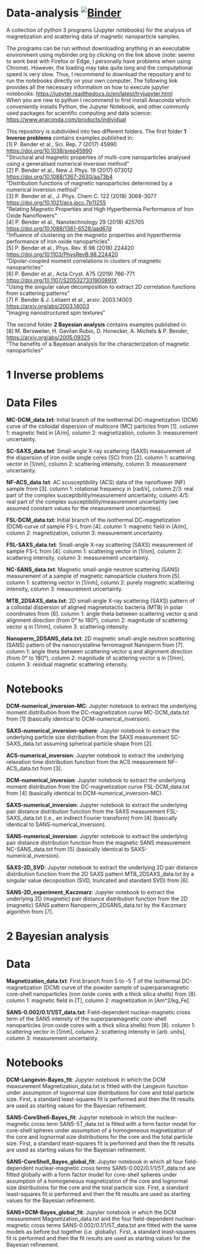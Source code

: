 # Data-analysis [![Binder](https://mybinder.org/badge_logo.svg)](https://mybinder.org/v2/gh/PBenderLux/Data-analysis/master)
A collection of python 3 programs (Jupyter notebooks) for the analysis of magnetization and scattering data of magnetic nanoparticle samples.

The programs can be run without downloading anything in an executable environment using mybinder.org by clicking on the link above (note: seems to work best with Firefox or Edge, I personally have problems when using Chrome). However, the loading may take quite long and the computational speed is very slow. Thus, I recommend to download the repository and to run the notebooks directly on your own computer. The following link provides all the necessary information on how to execute jupyter notebooks: https://jupyter.readthedocs.io/en/latest/tryjupyter.html \
When you are new to python I recommend to first install Anaconda which conveniently installs Python, the Jupyter Notebook, and other commonly used packages for scientific computing and data science: https://www.anaconda.com/products/individual

This repository is subdivided into two different folders. 
The first folder **1 Inverse problems** contains examples published in:  
[1] P. Bender et al., Sci. Rep. 7 (2017) 45990 https://doi.org/10.1038/srep45990 \
"Structural and magnetic properties of multi-core nanoparticles analysed using a generalised numerical inversion method"\
[2] P. Bender et al., New J. Phys. 19 (2017) 073012 https://doi.org/10.1088/1367-2630/aa73b4 \
"Distribution functions of magnetic nanoparticles determined by a numerical inversion method"\
[3] P. Bender et al., J. Phys. Chem C. 122 (2018) 3068-3077 https://doi.org/10.1021/acs.jpcc.7b11255 \
"Relating Magnetic Properties and High Hyperthermia Performance of Iron Oxide Nanoflowers"\
[4] P. Bender et al., Nanotechnology 29 (2018) 425705 https://doi.org/10.1088/1361-6528/aad67d \
"Influence of clustering on the magnetic properties and hyperthermia performance of iron oxide nanoparticles"\
[5] P. Bender et al., Phys. Rev. B 98 (2018) 224420 https://doi.org/10.1103/PhysRevB.98.224420 \
"Dipolar-coupled moment correlations in clusters of magnetic nanoparticles" \
[6] P. Bender et al., Acta Cryst. A75 (2019) 766-771 https://doi.org/10.1107/S205327331900891X \
"Using the singular value decomposition to extract 2D correlation functions from scattering patterns" \
[7] P. Bender & J. Leliaert et al., arxiv: 2003.14003 https://arxiv.org/abs/2003.14003 \
"Imaging nanostructured spin textures"

The second folder **2 Bayesian analysis** contains examples published in: \
[8] M. Bersweiler, H. Gavilan Rubio, D. Honecker, A. Michels & P. Bender, https://arxiv.org/abs/2005.09325 \
"The benefits of a Bayesian analysis for the characterization of magnetic nanoparticles"

# 1 Inverse problems
# Data Files
**MC-DCM_data.txt**: Initial branch of the isothermal DC-magnetization (DCM) curve of the colloidal dispersion of multicore (MC) particles from [1]. column 1: magnetic field in [A/m], column 2: magnetization, column 3: measurement uncertainty.

**SC-SAXS_data.txt**: Small-angle X-ray scattering (SAXS) measurement of the dispersion of iron oxide single cores (SC) from [2]. column 1: scattering vector in [1/nm], column 2: scattering intensity, column 3: measurement uncertainty.

**NF-ACS_data.txt**: AC scusceptibility (ACS) data of the nanoflower (NF) sample from [3]. column 1: rotational frequency in [rad/s], column 2/3: real part of the complex susceptibility/measurement uncertainty, column 4/5: real part of the complex susceptibility/measurement uncertainty (we assumed constant values for the measurement uncertainties).

**FSL-DCM_data.txt**: Initial branch of the isothermal DC-magnetization (DCM) curve of sample FS-L from [4]. column 1: magnetic field in [A/m], column 2: magnetization, column 3: measurement uncertainty.

**FSL-SAXS_data.txt**: Small-angle X-ray scattering (SAXS) measurement of sample FS-L from [4]. column 1: scattering vector in [1/nm], column 2: scattering intensity, column 3: measurement uncertainty.

**NC-SANS_data.txt**: Magnetic small-angle neutron scattering (SANS) measurement of a sample of magnetic nanoparticle clusters from [5]. column 1: scattering vector in [1/nm], column 2: purely magnetic scattering intensity, column 3: measurement uncertainty.

**MTB_2DSAXS_data.txt**: 2D small-angle X-ray scattering (SAXS) pattern of a colloidal dispersion of aligned magnetotactic bacteria (MTB) in polar coordinates from [6]. column 1: angle theta between scattering vector q and alignment direction (from 0° to 180°), column 2: magnitude of scattering vector q in [1/nm], column 3: scattering intensity.

**Nanoperm_2DSANS_data.txt**: 2D magnetic small-angle neutron scattering (SANS) pattern of the nanocrystalline ferromagnet Nanoperm from [7]. column 1: angle theta between scattering vector q and alignment direction (from 0° to 180°), column 2: magnitude of scattering vector q in [1/nm], column 3: residual magnetic scattering intensity.

# Notebooks
**DCM-numerical_inversion-MC**: Jupyter notebook to extract the underlying moment distribution from the DC-magnetization curve MC-DCM_data.txt from [1] (basically identical to DCM-numerical_inversion).

**SAXS-numerical_inversion-sphere**: Jupyter notebook to extract the underlying particle size distribution from the SAXS measurement SC-SAXS_data.txt assuming spherical particle shape from [2].

**ACS-numerical_inversion**: Jupyter notebook to extract the underlying relaxation time distribution function from the ACS measurement NF-ACS_data.txt from [3].

**DCM-numerical_inversion**: Jupyter notebook to extract the underlying moment distribution from the DC-magnetization curve FSL-DCM_data.txt from [4] (basically identical to DCM-numerical_inversion-MC).

**SAXS-numerical_inversion**: Jupyter notebook to extract the underlying pair distance distribution function from the SAXS measurement FSL-SAXS_data.txt (i.e., an indirect Fourier transform) from [4] (basically identical to SANS-numerical_inversion).

**SANS-numerical_inversion**: Jupyter notebook to extract the underlying pair distance distribution function from the magnetic SANS measurement NC-SANS_data.txt from [5] (basically identical to SAXS-numerical_inversion).

**SAXS-2D_SVD**: Jupyter notebook to extract the underlying 2D pair distance distribution function from the 2D SAXS pattern MTB_2DSAXS_data.txt by a singular value decoposition (SVD, truncated and standard SVD) from [6].

**SANS-2D_experiment_Kaczmarz**: Jupyter notebook to extract the underlying 2D (magnetic) pair distance distribution function from the 2D (magnetic) SANS pattern Nanoperm_2DSANS_data.txt by the Kaczmarz algorithm from [7].

# 2 Bayesian analysis
# Data
**Magnetization_data.txt**: First branch from 5 to -5 T of the isothermal DC-magnetization (DCM) curve of the powder sample of superparamagnetic core-shell nanoparticles (iron oxide cores with a thick silica shells) from [8]. column 1: magnetic field in [T], column 2: magnetization in [Am^2/kg_Fe]. 

**SANS-0.002/0.1/1/5T_data.txt**: Field-dependent nuclear-magnetic cross term of the SANS intensity of the superparamagnetic core-shell nanoparticles (iron oxide cores with a thick silica shells) from [8]. column 1: scattering vector in [1/nm], column 2: scattering intensity in [arb. units], column 3: measurement uncertainty.

# Notebooks
**DCM-Langevin-Bayes_fit**: Jupyter notebook in which the DCM measurement Magnetization_data.txt is fitted with the Langevin function under assumption of lognormal size distributions for core and total particle size. First, a standard least-squares fit is performed and then the fit results are used as starting values for the Bayesian refinement.

**SANS-CoreShell-Bayes_fit**: Jupyter notebook in which the nuclear-magnetic cross term SANS-5T_data.txt is fitted with a form factor model for core-shell spheres under assumption of a homogeneous magnetization of the core and lognormal size distributions for the core and the total particle size. First, a standard least-squares fit is performed and then the fit results are used as starting values for the Bayesian refinement.

**SANS-CoreShell_Bayes_global_fit**: Jupyter notebook in which all four field-dependent nuclear-magnetic cross terms SANS-0.002/0.1/1/5T_data.txt are fitted globally with a form factor model for core-shell spheres under assumption of a homogeneous magnetization of the core and lognormal size distributions for the core and the total particle size. First, a standard least-squares fit is performed and then the fit results are used as starting values for the Bayesian refinement.

**SANS+DCM-Bayes_global_fit**: Jupyter notebook in which the DCM measurement Magnetization_data.txt and the four field-dependent nuclear-magnetic cross terms SANS-0.002/0.1/1/5T_data.txt are fitted with the same models as before but together (i.e. globally). First, a standard least-squares fit is performed and then the fit results are used as starting values for the Bayesian refinement.

